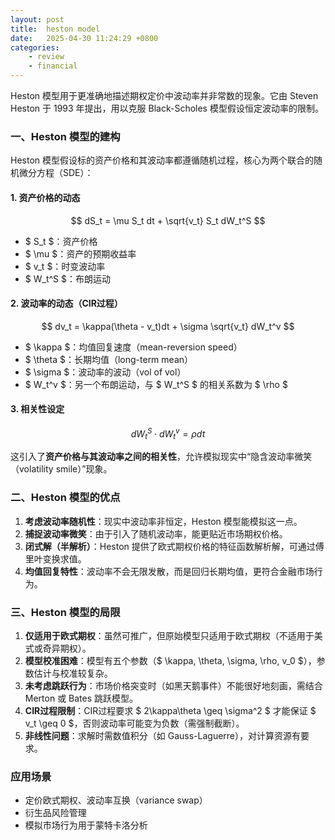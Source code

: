 ```yaml
---
layout: post
title:  heston model
date:   2025-04-30 11:24:29 +0800
categories: 
    - review 
    - financial
---
```


<script>
  MathJax = {
    tex: {
      inlineMath: [['$', '$'], ['\\(', '\\)']],
      displayMath: [['$$', '$$'], ['\\[', '\\]']]
    }
  };
</script>
<script src="https://cdn.jsdelivr.net/npm/mathjax@3/es5/tex-mml-chtml.js"></script>

Heston 模型用于更准确地描述期权定价中波动率并非常数的现象。它由 Steven Heston 于 1993 年提出，用以克服 Black-Scholes 模型假设恒定波动率的限制。

### 一、Heston 模型的建构

Heston 模型假设标的资产价格和其波动率都遵循随机过程，核心为两个联合的随机微分方程（SDE）：

#### 1. 资产价格的动态
$$
dS_t = \mu S_t dt + \sqrt{v_t} S_t dW_t^S
$$

- $ S_t $：资产价格
- $ \mu $：资产的预期收益率
- $ v_t $：时变波动率
- $ W_t^S $：布朗运动

#### 2. 波动率的动态（CIR过程）
$$
dv_t = \kappa(\theta - v_t)dt + \sigma \sqrt{v_t} dW_t^v
$$

- $ \kappa $：均值回复速度（mean-reversion speed）
- $ \theta $：长期均值（long-term mean）
- $ \sigma $：波动率的波动（vol of vol）
- $ W_t^v $：另一个布朗运动，与 $ W_t^S $ 的相关系数为 $ \rho $

#### 3. 相关性设定
$$
dW_t^S \cdot dW_t^v = \rho dt
$$

这引入了**资产价格与其波动率之间的相关性**，允许模拟现实中“隐含波动率微笑（volatility smile）”现象。

### 二、Heston 模型的优点

1. **考虑波动率随机性**：现实中波动率非恒定，Heston 模型能模拟这一点。
2. **捕捉波动率微笑**：由于引入了随机波动率，能更贴近市场期权价格。
3. **闭式解（半解析）**：Heston 提供了欧式期权价格的特征函数解析解，可通过傅里叶变换求值。
4. **均值回复特性**：波动率不会无限发散，而是回归长期均值，更符合金融市场行为。

### 三、Heston 模型的局限

1. **仅适用于欧式期权**：虽然可推广，但原始模型只适用于欧式期权（不适用于美式或奇异期权）。
2. **模型校准困难**：模型有五个参数（$ \kappa, \theta, \sigma, \rho, v_0 $），参数估计与校准较复杂。
3. **未考虑跳跃行为**：市场价格突变时（如黑天鹅事件）不能很好地刻画，需结合 Merton 或 Bates 跳跃模型。
4. **CIR过程限制**：CIR过程要求 $ 2\kappa\theta \geq \sigma^2 $ 才能保证 $ v_t \geq 0 $，否则波动率可能变为负数（需强制截断）。
5. **非线性问题**：求解时需数值积分（如 Gauss-Laguerre），对计算资源有要求。

### 应用场景

- 定价欧式期权、波动率互换（variance swap）
- 衍生品风险管理
- 模拟市场行为用于蒙特卡洛分析

